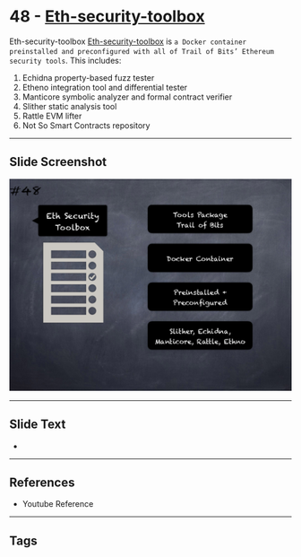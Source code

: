 
# 48 - [Eth-security-toolbox](./Eth-security-toolbox.md)

Eth-security-toolbox [Eth-security-toolbox](https://github.com/crytic/eth-security-toolbox) is `a Docker container preinstalled and preconfigured with all of Trail of Bits’ Ethereum security tools`. This includes:


1.  Echidna property-based fuzz tester
2.  Etheno integration tool and differential tester
3.  Manticore symbolic analyzer and formal contract verifier
4.  Slither static analysis tool
5.  Rattle EVM lifter
6.  Not So Smart Contracts repository


___
## Slide Screenshot
![048.png](../../images/6.%20Audit%20Techniques%20and%20Tools%20101/048.png)
___
## Slide Text
- 
___
## References
- Youtube Reference
___
## Tags
